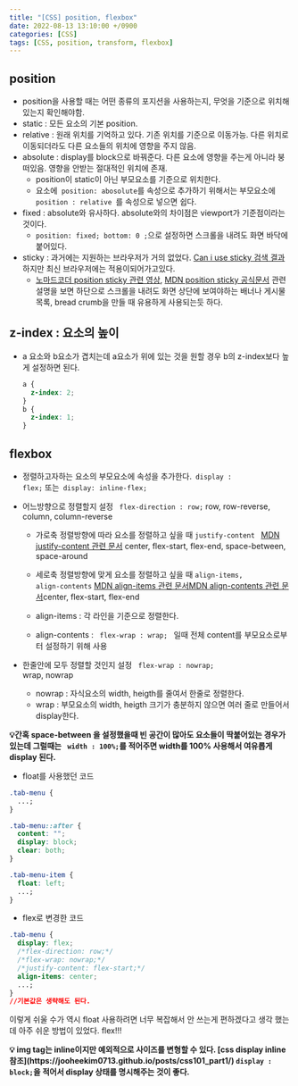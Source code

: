 ```yaml
---
title: "[CSS] position, flexbox"
date: 2022-08-13 13:10:00 +/0900
categories: [CSS]
tags: [CSS, position, transform, flexbox]
---
```


## position

- position을 사용할 때는 어떤 종류의 포지션을 사용하는지, 무엇을 기준으로 위치해 있는지 확인해야함.
- static : 모든 요소의 기본 position.
- relative : 원래 위치를 기억하고 있다. 기존 위치를 기준으로 이동가능. 다른 위치로 이동되더라도 다른 요소들의 위치에 영향을 주지 않음.
- absolute : display를 block으로 바꿔준다. 다른 요소에 영향을 주는게 아니라 붕 떠있음. 영향을 안받는 절대적인 위치에 존재.
  - position이 static이 아닌 부모요소를 기준으로 위치한다.
  - 요소에<code> position: abosolute</code>를 속성으로 추가하기 위해서는 부모요소에 <code> position : relative </code>를 속성으로 넣으면 쉽다.
- fixed : absolute와 유사하다. absolute와의 차이점은 viewport가 기준점이라는 것이다.
  - <code>position: fixed; bottom: 0 ;</code>으로 설정하면 스크롤을 내려도 화면 바닥에 붙어있다.
- sticky : 과거에는 지원하는 브라우저가 거의 없었다. [Can i use sticky 검색 결과](https://caniuse.com/?search=sticky)하지만 최신 브라우저에는 적용이되어가고있다.
  - [노마드코더 position sticky 관련 영상](https://youtu.be/lkTpOHv1Ros?t=177), [MDN position sticky 공식문서](https://developer.mozilla.org/ko/docs/Web/CSS/position) 관련 설명을 보면 하단으로 스크롤을 내려도 화면 상단에 보여야하는 배너나 게시물 목록, bread crumb을 만들 때 유용하게 사용되는듯 하다.

## z-index : 요소의 높이

- a 요소와 b요소가 겹치는데 a요소가 위에 있는 것을 원할 경우 b의 z-index보다 높게 설정하면 된다.

  ```css
  a {
    z-index: 2;
  }
  b {
    z-index: 1;
  }
  ```

## flexbox

- 정렬하고자하는 요소의 부모요소에 속성을 추가한다.<code> display : flex;</code> 또는<code> display: inline-flex; </code>
- 어느방향으로 정렬할지 설정 <code> flex-direction : row;</code> row, row-reverse, column, column-reverse

  - 가로축 정렬방향에 따라 요소를 정렬하고 싶을 때 <code>justify-content </code> [MDN justify-content 관련 문서](https://developer.mozilla.org/en-US/docs/Web/CSS/justify-content) center, flex-start, flex-end, space-between, space-around

  - 세로축 정렬방향에 맞게 요소를 정렬하고 싶을 때 <code>align-items, align-contents</code> [MDN align-items 관련 문서](https://developer.mozilla.org/en-US/docs/Web/CSS/align-items)[MDN align-contents 관련 문서](https://developer.mozilla.org/en-US/docs/Web/CSS/align-content)center, flex-start, flex-end
  - align-items : 각 라인을 기준으로 정렬한다.
  - align-contents : <code> flex-wrap : wrap; </code> 일때 전체 content를 부모요소로부터 설정하기 위해 사용

- 한줄안에 모두 정렬할 것인지 설정 <code> flex-wrap : nowrap; </code> wrap, nowrap

  - nowrap : 자식요소의 width, heigth를 줄여서 한줄로 정렬한다.
  - wrap : 부모요소의 width, heigth 크기가 충분하지 않으면 여러 줄로 만들어서 display한다.

<strong>
    💡간혹 space-between 을 설정했을때 빈 공간이 많아도 요소들이 딱붙어있는 경우가 있는데 그럴때는 <code> width : 100%;</code>를 적어주면 width를 100% 사용해서 여유롭게 display 된다.
</strong>

- float를 사용했던 코드

```css
.tab-menu {
  ...;
}

.tab-menu::after {
  content: "";
  display: block;
  clear: both;
}

.tab-menu-item {
  float: left;
  ...;
}
```

- flex로 변경한 코드

```css
.tab-menu {
  display: flex;
  /*flex-direction: row;*/
  /*flex-wrap: nowrap;*/
  /*justify-content: flex-start;*/
  align-items: center;
  ...;
}
//기본값은 생략해도 된다.
```

<p>
  이렇게 쉬울 수가 역시 float 사용하려면 너무 복잡해서 안 쓰는게 편하겠다고 생각 했는데 아주 쉬운 방법이 있었다. flex!!!
</p>

<strong>
💡 img tag는 inline이지만 예외적으로 사이즈를 변형할 수 있다. [css display inline 참조](https://jooheekim0713.github.io/posts/css101_part1/) <code>display : block;</code>을 적어서 display 상태를 명시해주는 것이 좋다.
</strong>
